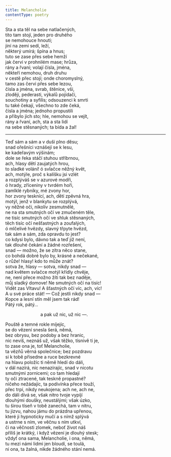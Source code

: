 ```yaml
---
title: Melancholie
contentType: poetry
---
```


<section>

Sta a sta těl na sebe natlačených,  
tito tam stojí, jeden pro druhého  
se nemohouce hnouti;  
jiní na zemi sedí, leží,  
některý umírá; špína a hnus;  
tuto se zase přes sebe hemží  
jak červi v prohnilém mase; hrůza,  
rány a řvaní; volají čísla, jména,  
někteří nemohou, druh druhu  
v cestě přec stojí; onde choromyslný,  
tamo zas červi přes sebe lezou,  
čísla a jména, svrab, štěnice, vši,  
zloději, pederasti, výkalů pojídači,  
souchotiny a syfilis; odsouzenci k smrti  
tu také čekají, všechno to zde čeká,  
čísla a jména; jednoho propustili  
a přibylo jich sto; hle, nemohou se vejít,  
rány a řvaní, ach, sta a sta lidí  
na sebe stěsnaných; ta bída a žal!

* * *

Teď sám a sám a v duši plno děsu;  
snad ořešníci vznášejí se k lesu,  
ke kadeřavým výšinám;  
dole se řeka stáčí stuhou stříbrnou,  
ach, hlasy dětí zaujatých hrou,  
to sladké volání! ó svlačce něžný květ,  
ach, motýle, proč s kalíšku jsi vzlét  
a rozplýváš se v azurové modři,  
ó hrady, zříceniny v tvrdém hoři,  
zamlklé rybníky, mé zvony hor,  
hor zvony tesknící, ach, dětí zpěvná hra,  
motýl, jenž v blankytu se rozplývá,  
vy něžné oči, nikoliv zesmutnělé,  
ne na sta smutných očí ve zmučeném těle,  
ne tisíc smutných očí ve shluk stěsnaných,  
těch tisíc očí nešťastných a zoufalých,  
ó mlčelivé hvězdy, slavný třpyte hvězd,  
tak sám a sám, zda opravdu to jest?  
co kdysi bylo, dávno tak a teď již není,  
tak dlouhé čekání a žádné rozřešení,  
snad — možno, že se zítra něco stane,  
co bohdá dobré bylo by, krásné a nečekané,  
o růže! hlasy! kdo to může znát?  
sotva že, hlasy — sotva, nikdy snad —  
nad květem svlačce motýl křídly chvěje,  
ne, není přece možno žíti tak bez naděje,  
můj sladký domove! Ne smutných očí na tisíc!  
Vidět zas Vltavu! A šťastných očí víc, ach, víc!  
A u své práce stát! — Což jestli nikdy snad —  
Kopce a lesní stín měl jsem tak rád!  
Pátý rok, pátý…

                            a pak už nic, už nic —.

Pouště a temné rokle míjejíc,  
se do vězení snesla šerá, němá,  
bez obrysu, bez podoby a bez hranic,  
nic nevíš, neznáš už, však těžko, tísnivě ti je,  
to zase ona je, toť Melancholie,  
ta vězňů věrná společnice; bez pozdravu  
si k tobě přisedne a ruce bezkrevné  
na hlavu položíc ti němě hledí do dáli,  
v dál nazírá, nic nenazírajíc, snad v nicotu  
smutnými zornicemi; co tam hledají  
ty oči ztracené, tak teskně propastné?  
ničeho nežádajíc, ta podivínka přece touží,  
přec trpí, nikdy neukojena; ach ne, ach ne,  
do dáli dívá se, však nitro tvoje vypíjí  
dlouhými doušky, neustálými; však úzko,  
tu širou tíseň v tobě zanechá, tam v nitru,  
tu jizvu, nahou jámu do prázdna upřenou,  
které ji hypnoticky mučí a s nímž splývá  
a ustrne s ním, ve věčnu s ním utkví,  
či na věčnosti zlomek, neboť život náš  
příliš je krátký, i když vězení je dlouhý stesk;  
vždyť ona sama, Melancholie, i ona, němá,  
tu mezi námi lidmi jen bloudí, se toulá,  
ni ona, ta žalná, nikde žádného stání nemá.

</section>
